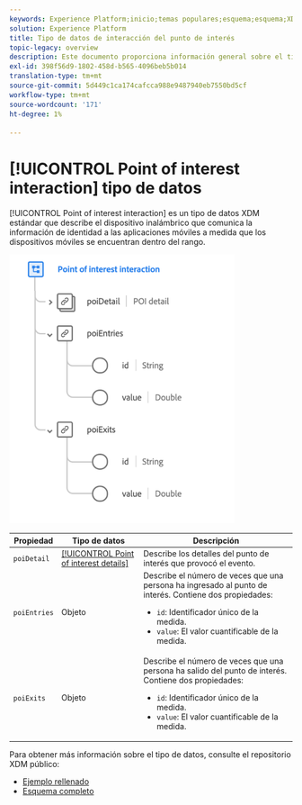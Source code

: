 ```yaml
---
keywords: Experience Platform;inicio;temas populares;esquema;esquema;XDM;campos;esquemas;esquemas;poi;interacción;punto de interés;punto de interés;tipo de datos;tipo de datos;tipo de datos;
solution: Experience Platform
title: Tipo de datos de interacción del punto de interés
topic-legacy: overview
description: Este documento proporciona información general sobre el tipo de datos XDM de interacción de puntos de interés.
exl-id: 398f56d9-1802-458d-b565-4096beb5b014
translation-type: tm+mt
source-git-commit: 5d449c1ca174cafcca988e9487940eb7550bd5cf
workflow-type: tm+mt
source-wordcount: '171'
ht-degree: 1%

---
```


# [!UICONTROL Point of interest interaction] tipo de datos

[!UICONTROL Point of interest interaction] es un tipo de datos XDM estándar que describe el dispositivo inalámbrico que comunica la información de identidad a las aplicaciones móviles a medida que los dispositivos móviles se encuentran dentro del rango.

<img src="../images/data-types/poi-interaction.png" width="400" /><br />

| Propiedad | Tipo de datos | Descripción |
| --- | --- | --- |
| `poiDetail` | [[!UICONTROL Point of interest details]](./poi-details.md) | Describe los detalles del punto de interés que provocó el evento. |
| `poiEntries` | Objeto | Describe el número de veces que una persona ha ingresado al punto de interés. Contiene dos propiedades: <ul><li>`id`: Identificador único de la medida.</li><li>`value`: El valor cuantificable de la medida.</li></ul> |
| `poiExits` | Objeto | Describe el número de veces que una persona ha salido del punto de interés. Contiene dos propiedades: <ul><li>`id`: Identificador único de la medida.</li><li>`value`: El valor cuantificable de la medida.</li></ul> |

Para obtener más información sobre el tipo de datos, consulte el repositorio XDM público:

* [Ejemplo rellenado](https://github.com/adobe/xdm/blob/master/components/datatypes/poi-interaction.example.1.json)
* [Esquema completo](https://github.com/adobe/xdm/blob/master/components/datatypes/poi-interaction.schema.json)
